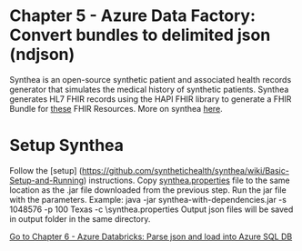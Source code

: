 # Chapter 5 - Azure Data Factory: Convert bundles to delimited json (ndjson)

Synthea is an open-source synthetic patient and associated health records generator that simulates the medical history of synthetic patients.
Synthea generates HL7 FHIR records using the HAPI FHIR library to generate a FHIR Bundle for [these](https://github.com/synthetichealth/synthea/wiki/HL7-FHIR) FHIR Resources.
More on synthea [here](https://github.com/synthetichealth/synthea).

# Setup Synthea
Follow the [setup] (https://github.com/synthetichealth/synthea/wiki/Basic-Setup-and-Running) instructions.
Copy [synthea.properties](./synthea.properties) file to the same location as the .jar file downloaded from the previous step.
Run the jar file with the parameters. Example: java -jar synthea-with-dependencies.jar -s 1048576 -p 100 Texas -c <path>\synthea.properties 
Output json files will be saved in output folder in the same directory.

[Go to Chapter 6 - Azure Databricks: Parse json and load into Azure SQL DB](../Chapter6/AzureDB.md)
